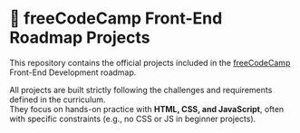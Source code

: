 # 🚀 freeCodeCamp Front-End Roadmap Projects

This repository contains the official projects included in the [freeCodeCamp](https://www.freecodecamp.org/) Front-End Development roadmap.

All projects are built strictly following the challenges and requirements defined in the curriculum.  
They focus on hands-on practice with **HTML, CSS, and JavaScript**, often with specific constraints (e.g., no CSS or JS in beginner projects).
